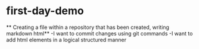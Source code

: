 # first-day-demo
** Creating a file within a repository that has been created, writing markdown html**
-I want to commit changes using git commands 
-I want to add html elements in a logical structured manner
